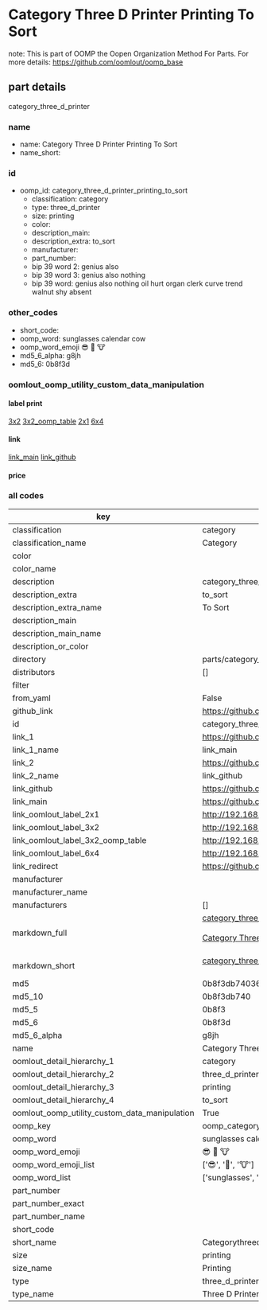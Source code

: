 # Category Three D Printer Printing To Sort  

note: This is part of OOMP the Oopen Organization Method For Parts. For more details: https://github.com/oomlout/oomp_base

##  part details
  



category_three_d_printer



### name
* name: Category Three D Printer Printing To Sort
* name_short: 
### id
* oomp_id: category_three_d_printer_printing_to_sort
  * classification: category
  * type: three_d_printer
  * size: printing
  * color: 
  * description_main: 
  * description_extra: to_sort
  * manufacturer: 
  * part_number: 
  * bip 39 word 2: genius also
  * bip 39 word 3: genius also nothing
  * bip 39 word: genius also nothing oil hurt organ clerk curve trend walnut shy absent

### other_codes
* short_code: 
* oomp_word: sunglasses calendar cow
* oomp_word_emoji :sunglasses: :calendar: :cow:
* md5_6_alpha: g8jh
* md5_6: 0b8f3d






### oomlout_oomp_utility_custom_data_manipulation
#### label print
[3x2](http://192.168.1.245:1112/?label=oomp%20g8jh)
[3x2_oomp_table](http://192.168.1.108:1112/?label=oomp%20g8jh)
[2x1](http://192.168.1.242:1112/?label=oomp%20g8jh)
[6x4](http://192.168.1.55:1112/?label=oomp%20g8jh)    

#### link

[link_main](https://github.com/oomlout/oomlout_oomp_version_1_messy/tree/main/parts/category_three_d_printer_printing_to_sort) [link_github](https://github.com/oomlout/oomlout_oomp_version_1_messy/tree/main/parts/category_three_d_printer_printing_to_sort)                             

#### price







### all codes 
| key | value |  
| --- | --- |  
| classification | category |  
| classification_name | Category |  
| color |  |  
| color_name |  |  
| description | category_three_d_printer |  
| description_extra | to_sort |  
| description_extra_name | To Sort |  
| description_main |  |  
| description_main_name |  |  
| description_or_color |   |  
| directory | parts/category_three_d_printer_printing_to_sort |  
| distributors | [] |  
| filter |  |  
| from_yaml | False |  
| github_link | https://github.com/oomlout/oomlout_oomp_part_src/tree/main/parts/category_three_d_printer_printing_to_sort |  
| id | category_three_d_printer_printing_to_sort |  
| link_1 | https://github.com/oomlout/oomlout_oomp_version_1_messy/tree/main/parts/category_three_d_printer_printing_to_sort |  
| link_1_name | link_main |  
| link_2 | https://github.com/oomlout/oomlout_oomp_version_1_messy/tree/main/parts/category_three_d_printer_printing_to_sort |  
| link_2_name | link_github |  
| link_github | https://github.com/oomlout/oomlout_oomp_version_1_messy/tree/main/parts/category_three_d_printer_printing_to_sort |  
| link_main | https://github.com/oomlout/oomlout_oomp_version_1_messy/tree/main/parts/category_three_d_printer_printing_to_sort |  
| link_oomlout_label_2x1 | http://192.168.1.242:1112/?label=oomp%20g8jh |  
| link_oomlout_label_3x2 | http://192.168.1.245:1112/?label=oomp%20g8jh |  
| link_oomlout_label_3x2_oomp_table | http://192.168.1.108:1112/?label=oomp%20g8jh |  
| link_oomlout_label_6x4 | http://192.168.1.55:1112/?label=oomp%20g8jh |  
| link_redirect | https://github.com/oomlout/oomlout_oomp_version_1_messy/tree/main/parts/category_three_d_printer_printing_to_sort |  
| manufacturer |  |  
| manufacturer_name |  |  
| manufacturers | [] |  
| markdown_full | [category_three_d_printer_printing_to_sort](none)<br>[](none)<br>[Category Three D Printer Printing To Sort](none)<br><br> |  
| markdown_short | [category_three_d_printer_printing_to_sort](none)<br><br> |  
| md5 | 0b8f3db74036454e71b7e99d2d81d307 |  
| md5_10 | 0b8f3db740 |  
| md5_5 | 0b8f3 |  
| md5_6 | 0b8f3d |  
| md5_6_alpha | g8jh |  
| name | Category Three D Printer Printing To Sort |  
| oomlout_detail_hierarchy_1 | category |  
| oomlout_detail_hierarchy_2 | three_d_printer |  
| oomlout_detail_hierarchy_3 | printing |  
| oomlout_detail_hierarchy_4 | to_sort |  
| oomlout_oomp_utility_custom_data_manipulation | True |  
| oomp_key | oomp_category_three_d_printer_printing_to_sort |  
| oomp_word | sunglasses calendar cow |  
| oomp_word_emoji | :sunglasses: :calendar: :cow: |  
| oomp_word_emoji_list | [':sunglasses:', ':calendar:', ':cow:'] |  
| oomp_word_list | ['sunglasses', 'calendar', 'cow'] |  
| part_number |  |  
| part_number_exact |  |  
| part_number_name |  |  
| short_code |  |  
| short_name | Categorythreedprinter |  
| size | printing |  
| size_name | Printing |  
| type | three_d_printer |  
| type_name | Three D Printer |  
